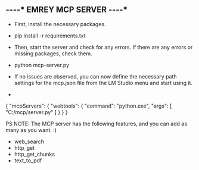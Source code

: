 *-*-*-*-* EMREY MCP SERVER *-*-*-*-*
------------------------------------


+ First, install the necessary packages.
- pip install -r requirements.txt

+ Then, start the server and check for any errors. If there are any errors or missing packages, check them.
- python mcp-server.py

+ If no issues are observed, you can now define the necessary path settings for the mcp.json file from the LM Studio menu and start using it.
-
{
  "mcpServers": {
    "webtools": {
      "command": "python.exe",
      "args": [
        "C:/mcp/server.py"
      ]
    }
  }
}


PS NOTE: The MCP server has the following features, and you can add as many as you want. :)

- web_search
- http_get
- http_get_chunks
- text_to_pdf
